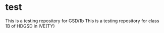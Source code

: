 # test
This is a testing repository for GSD/1b
This is a testing repository for class 1B of HDGSD in IVE(TY)
